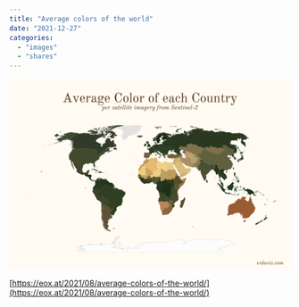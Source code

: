 ```yaml
---
title: "Average colors of the world"
date: "2021-12-27"
categories: 
  - "images"
  - "shares"
---
```


![](images/worldmap.png)

[https://eox.at/2021/08/average-colors-of-the-world/](https://eox.at/2021/08/average-colors-of-the-world/)
